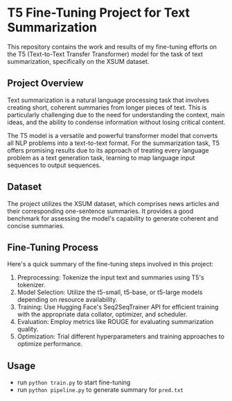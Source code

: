 # T5 Fine-Tuning Project for Text Summarization
This repository contains the work and results of my fine-tuning efforts on the T5 (Text-to-Text Transfer Transformer) model for the task of text summarization, specifically on the XSUM dataset.

## Project Overview
Text summarization is a natural language processing task that involves creating short, coherent summaries from longer pieces of text. This is particularly challenging due to the need for understanding the context, main ideas, and the ability to condense information without losing critical content.  
  
The T5 model is a versatile and powerful transformer model that converts all NLP problems into a text-to-text format. For the summarization task, T5 offers promising results due to its approach of treating every language problem as a text generation task, learning to map language input sequences to output sequences.
## Dataset
The project utilizes the XSUM dataset, which comprises news articles and their corresponding one-sentence summaries. It provides a good benchmark for assessing the model's capability to generate coherent and concise summaries.
  
## Fine-Tuning Process
Here's a quick summary of the fine-tuning steps involved in this project:  
1. Preprocessing: Tokenize the input text and summaries using T5's tokenizer.
2. Model Selection: Utilize the t5-small, t5-base, or t5-large models depending on resource availability.
3. Training: Use Hugging Face's Seq2SeqTrainer API for efficient training with the appropriate data collator, optimizer, and scheduler.
4. Evaluation: Employ metrics like ROUGE for evaluating summarization quality.
5. Optimization: Trial different hyperparameters and training approaches to optimize performance.

## Usage
- run `python train.py` to start fine-tuning
- run `python pipeline.py` to generate summary for `pred.txt`
